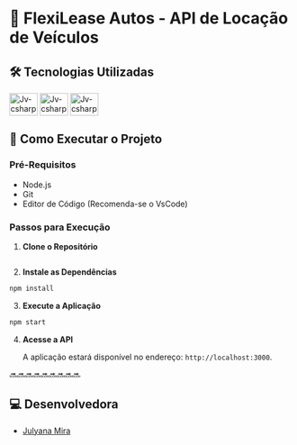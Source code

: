 # 🚗 FlexiLease Autos - API de Locação de Veículos

## 🛠️ Tecnologias Utilizadas

<div>
<img align="center" alt="Jv-csharp" height="40" width="50" src="https://cdn.jsdelivr.net/gh/devicons/devicon@latest/icons/nodejs/nodejs-original-wordmark.svg" />
<img align="center" alt="Jv-csharp" height="40" width="50" src="https://cdn.jsdelivr.net/gh/devicons/devicon@latest/icons/express/express-original-wordmark.svg" />
<img align="center" alt="Jv-csharp" height="40" width="50" src="https://cdn.jsdelivr.net/gh/devicons/devicon@latest/icons/vscode/vscode-original-wordmark.svg" />
</div>

## 🚀 Como Executar o Projeto

### Pré-Requisitos

- Node.js
- Git
- Editor de Código (Recomenda-se o VsCode)

### Passos para Execução

1. **Clone o Repositório**

```bash

```

2. **Instale as Dependências**

```bash
npm install
```

3. **Execute a Aplicação**

```bash
npm start
```

4. **Acesse a API**

    A aplicação estará disponível no endereço: `http://localhost:3000`.



🔜🔜🔜🔜🔜🔜🔜🔜🔜

## 💻 Desenvolvedora

- [Julyana Mira](https://github.com/Julymira)